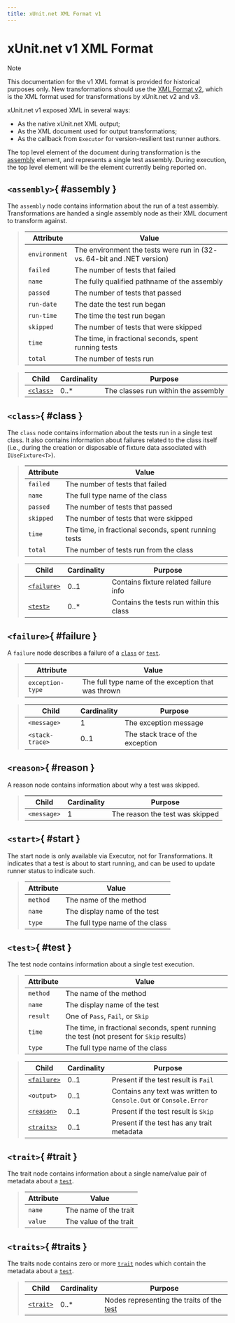 ```yaml
---
title: xUnit.net XML Format v1
---
```


# xUnit.net v1 XML Format

> [!NOTE]
> This documentation for the v1 XML format is provided for historical purposes only. New transformations should use the [XML Format v2](format-xml-v2), which is the XML format used for transformations by xUnit.net v2 and v3.

xUnit.net v1 exposed XML in several ways:

* As the native xUnit.net XML output;
* As the XML document used for output transformations;
* As the callback from `Executor` for version-resilient test runner authors.

The top level element of the document during transformation is the [assembly](#assembly) element, and represents a single test assembly. During execution, the top level element will be the element currently being reported on.

## `<assembly>`{ #assembly }

The `assembly` node contains information about the run of a test assembly. Transformations are handed a single assembly node as their XML document to transform against.

> | Attribute     | Value
> | ------------- | -----
> | `environment` | The environment the tests were run in (32- vs. 64-bit and .NET version)
> | `failed`      | The number of tests that failed
> | `name`        | The fully qualified pathname of the assembly
> | `passed`      | The number of tests that passed
> | `run-date`    | The date the test run began
> | `run-time`    | The time the test run began
> | `skipped`     | The number of tests that were skipped
> | `time`        | The time, in fractional seconds, spent running tests
> | `total`       | The number of tests run

> | Child               | Cardinality | Purpose
> | ------------------- | ----------- | -------
> | [`<class>`](#class) | 0..*        | The classes run within the assembly

## `<class>`{ #class }

The `class` node contains information about the tests run in a single test class. It also contains information about failures related to the class itself (i.e., during the creation or disposable of fixture data associated with `IUseFixture<T>`).

> | Attribute | Value
> | --------- | -----
> | `failed`  | The number of tests that failed
> | `name`    | The full type name of the class
> | `passed`  | The number of tests that passed
> | `skipped` | The number of tests that were skipped
> | `time`    | The time, in fractional seconds, spent running tests
> | `total`   | The number of tests run from the class

> | Child                   | Cardinality | Purpose
> | ----------------------- | ----------- | -------
> | [`<failure>`](#failure) | 0..1        | Contains fixture related failure info
> | [`<test>`](#test)       | 0..*        | Contains the tests run within this class

## `<failure>`{ #failure }

A `failure` node describes a failure of a [`class`](#class) or [`test`](#test).

> | Attribute        | Value
> | ---------------- | -----
> | `exception-type` | The full type name of the exception that was thrown

> | Child                   | Cardinality | Purpose
> | ----------------------- | ----------- | -------
> | `<message>`             | 1           | The exception message
> | `<stack-trace>`         | 0..1        | The stack trace of the exception

## `<reason>`{ #reason }

A reason node contains information about why a test was skipped.

> | Child       | Cardinality | Purpose
> | ----------- | ----------- | -------
> | `<message>` | 1           | The reason the test was skipped

## `<start>`{ #start }

The start node is only available via Executor, not for Transformations. It indicates that a test is about to start running, and can be used to update runner status to indicate such.

> | Attribute | Value
> | --------- | -----
> | `method`  | The name of the method
> | `name`    | The display name of the test
> | `type`    | The full type name of the class

## `<test>`{ #test }

The test node contains information about a single test execution.

> | Attribute | Value
> | --------- | -----
> | `method`  | The name of the method
> | `name`    | The display name of the test
> | `result`  | One of `Pass`, `Fail`, or `Skip`
> | `time`    | The time, in fractional seconds, spent running the test (not present for `Skip` results)
> | `type`    | The full type name of the class

> | Child                   | Cardinality | Purpose
> | ----------------------- | ----------- | -------
> | [`<failure>`](#failure) | 0..1        | Present if the test result is `Fail`
> | `<output>`              | 0..1        | Contains any text was written to `Console.Out` or `Console.Error`
> | [`<reason>`](#reason)   | 0..1        | Present if the test result is `Skip`
> | [`<traits>`](#traits)   | 0..1        | Present if the test has any trait metadata

## `<trait>`{ #trait }

The trait node contains information about a single name/value pair of metadata about a [`test`](#test).

> | Attribute | Value
> | --------- | -----
> | `name`    | The name of the trait
> | `value`   | The value of the trait

## `<traits>`{ #traits }

The traits node contains zero or more [`trait`](#trait) nodes which contain the metadata about a [`test`](#test).

> | Child               | Cardinality | Purpose
> | ------------------- | ----------- | -------
> | [`<trait>`](#trait) | 0..*        | Nodes representing the traits of the [test](#test)
